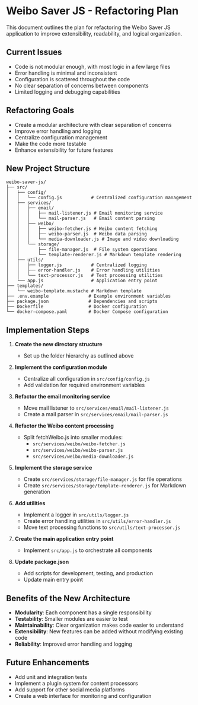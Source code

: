 # Weibo Saver JS - Refactoring Plan

This document outlines the plan for refactoring the Weibo Saver JS application to improve extensibility, readability, and logical organization.

## Current Issues

- Code is not modular enough, with most logic in a few large files
- Error handling is minimal and inconsistent
- Configuration is scattered throughout the code
- No clear separation of concerns between components
- Limited logging and debugging capabilities

## Refactoring Goals

- Create a modular architecture with clear separation of concerns
- Improve error handling and logging
- Centralize configuration management
- Make the code more testable
- Enhance extensibility for future features

## New Project Structure

```
weibo-saver-js/
├── src/
│   ├── config/
│   │   └── config.js           # Centralized configuration management
│   ├── services/
│   │   ├── email/
│   │   │   ├── mail-listener.js # Email monitoring service
│   │   │   └── mail-parser.js   # Email content parsing
│   │   ├── weibo/
│   │   │   ├── weibo-fetcher.js # Weibo content fetching
│   │   │   ├── weibo-parser.js  # Weibo data parsing
│   │   │   └── media-downloader.js # Image and video downloading
│   │   └── storage/
│   │       ├── file-manager.js  # File system operations
│   │       └── template-renderer.js # Markdown template rendering
│   ├── utils/
│   │   ├── logger.js           # Centralized logging
│   │   ├── error-handler.js    # Error handling utilities
│   │   └── text-processor.js   # Text processing utilities
│   └── app.js                  # Application entry point
├── templates/
│   └── weibo-template.mustache # Markdown template
├── .env.example               # Example environment variables
├── package.json               # Dependencies and scripts
├── Dockerfile                 # Docker configuration
└── docker-compose.yaml        # Docker Compose configuration
```

## Implementation Steps

1. **Create the new directory structure**
   - Set up the folder hierarchy as outlined above

2. **Implement the configuration module**
   - Centralize all configuration in `src/config/config.js`
   - Add validation for required environment variables

3. **Refactor the email monitoring service**
   - Move mail listener to `src/services/email/mail-listener.js`
   - Create a mail parser in `src/services/email/mail-parser.js`

4. **Refactor the Weibo content processing**
   - Split fetchWeibo.js into smaller modules:
     - `src/services/weibo/weibo-fetcher.js`
     - `src/services/weibo/weibo-parser.js`
     - `src/services/weibo/media-downloader.js`

5. **Implement the storage service**
   - Create `src/services/storage/file-manager.js` for file operations
   - Create `src/services/storage/template-renderer.js` for Markdown generation

6. **Add utilities**
   - Implement a logger in `src/utils/logger.js`
   - Create error handling utilities in `src/utils/error-handler.js`
   - Move text processing functions to `src/utils/text-processor.js`

7. **Create the main application entry point**
   - Implement `src/app.js` to orchestrate all components

8. **Update package.json**
   - Add scripts for development, testing, and production
   - Update main entry point

## Benefits of the New Architecture

- **Modularity**: Each component has a single responsibility
- **Testability**: Smaller modules are easier to test
- **Maintainability**: Clear organization makes code easier to understand
- **Extensibility**: New features can be added without modifying existing code
- **Reliability**: Improved error handling and logging

## Future Enhancements

- Add unit and integration tests
- Implement a plugin system for content processors
- Add support for other social media platforms
- Create a web interface for monitoring and configuration